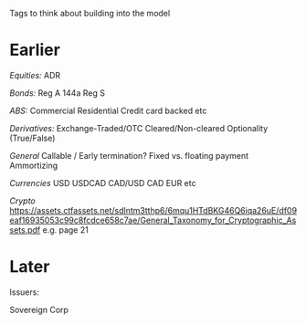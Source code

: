 Tags to think about building into the model

# Earlier

*Equities:*
ADR

*Bonds:*
Reg A
144a
Reg S

*ABS:*
Commercial
Residential
Credit card backed
etc

*Derivatives:*
Exchange-Traded/OTC
Cleared/Non-cleared
Optionality (True/False)

*General* 
Callable / Early termination? 
Fixed vs. floating payment
Ammortizing 

*Currencies*
USD
USDCAD
CAD/USD
CAD EUR
etc



*Crypto*
https://assets.ctfassets.net/sdlntm3tthp6/6mqu1HTdBKG46Q6iqa26uE/df09eaf16935053c99c8fcdce658c7ae/General_Taxonomy_for_Cryptographic_Assets.pdf
e.g. page 21

# Later

Issuers:

Sovereign
Corp
